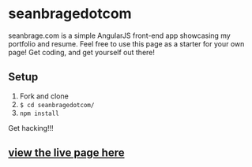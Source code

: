 # seanbragedotcom

seanbrage.com is a simple AngularJS front-end app showcasing my portfolio and resume. Feel free to use this page as a starter for your own page! Get coding, and get yourself out there!

## Setup

1. Fork and clone
2. ```$ cd seanbragedotcom/```
3. ```npm install```

Get hacking!!!

## [view the live page here](seanbrage.com)
